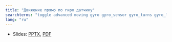 ```yaml
---
title: "Движение прямо по гиро датчику"
searchterms: "toggle advanced moving gyro gyro_sensor gyro_turns gyro_lag gyro_drit angle gyro_move_straight"
lang: "ru"
---
```

 <ul>
 <li class="ng-binding">Slides:
 <a href="ProgrammingLessons/advanced/GyroMoveStraight.pptx">PPTX</a>,
 <a href="ProgrammingLessons/advanced/GyroMoveStraight.pdf">PDF</a>
 </li>
 </ul>
